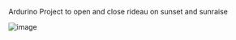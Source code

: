 Ardurino Project to open and close rideau on sunset and sunraise

![image](https://github.com/pabenoit/Rideau/assets/18350646/3d989b70-8ca2-475c-9478-8fed145f25b6)
